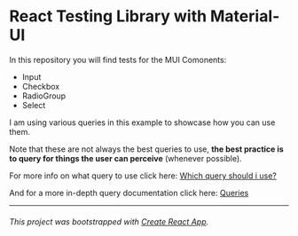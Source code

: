 # React Testing Library with Material-UI

In this repository you will find tests for the MUI Comonents:

- Input
- Checkbox
- RadioGroup
- Select

I am using various queries in this example to showcase how you can use them.

Note that these are not always the best queries to use,
**the best practice is to query for things the user can perceive** (whenever possible).

For more info on what query to use click here: [Which query should i use?](https://testing-library.com/docs/guide-which-query)

And for a more in-depth query documentation click here: [Queries](https://testing-library.com/docs/dom-testing-library/api-queries)

---

###### This project was bootstrapped with [Create React App](https://github.com/facebook/create-react-app).
